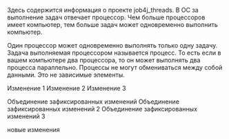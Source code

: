 Здесь содержится информация о проекте job4j_threads.
В ОС за выполнение задач отвечает процессор. Чем больше процессоров имеет компьютер, тем больше задач может одновременно выполнить компьютер.

Один процессор может одновременно выполнять только одну задачу. Задача выполняемая процессором называется процесс. То есть если в вашем компьютере два процессора, то он может выполнять два процесса параллельно. Процессы не могут обмениваться между собой данными. Это не зависимые элементы.

Изменение 1
Изменение 2
Изменение 3

Объединение зафиксированных изменений
Объединение зафиксированных изменений 2
Объединение зафиксированных изменений 3

новые изменения